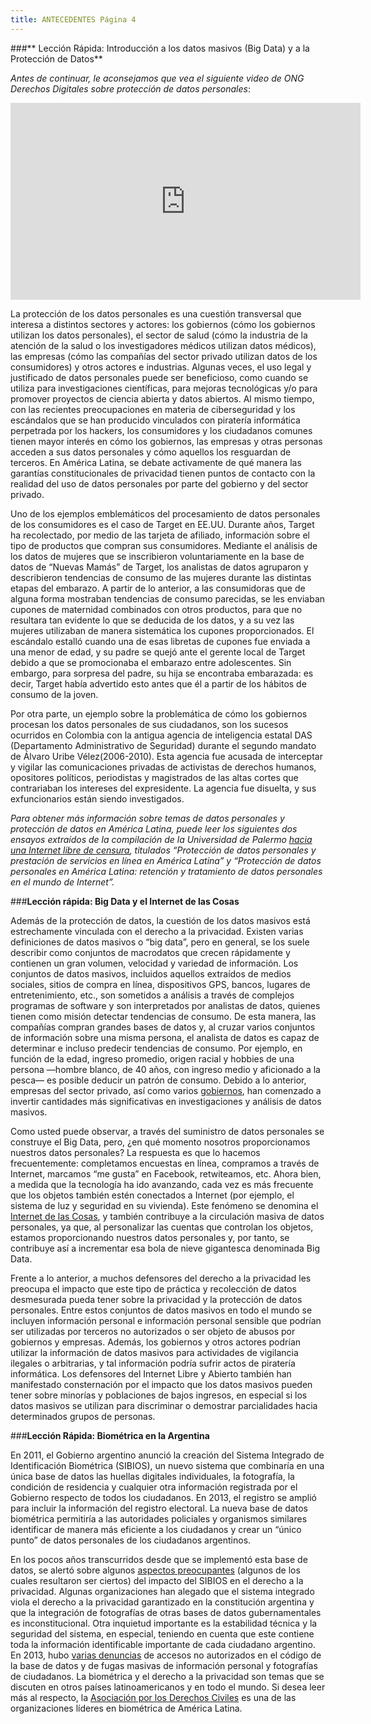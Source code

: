 ```yaml
---
title: ANTECEDENTES Página 4
---
```


###** Lección Rápida: Introducción a los datos masivos (Big Data) y a la Protección de Datos**

*Antes de continuar, le aconsejamos que vea el siguiente video de ONG Derechos Digitales sobre protección de datos personales*:

<div align="center"><iframe width="560" height="315" src="https://www.youtube.com/embed/ObulAMUaT74" frameborder="0" allowfullscreen></iframe></div>

La protección de los datos personales es una cuestión transversal que interesa a distintos sectores y actores: los gobiernos (cómo los gobiernos utilizan los datos personales), el sector de salud (cómo la industria de la atención de la salud o los investigadores médicos utilizan datos médicos), las empresas (cómo las compañías del sector privado utilizan datos de los consumidores) y otros actores e industrias. Algunas veces, el uso legal y justificado de datos personales puede ser beneficioso, como cuando se utiliza para investigaciones científicas, para mejoras tecnológicas y/o para promover proyectos de ciencia abierta y datos abiertos. Al mismo tiempo, con las recientes preocupaciones en materia de ciberseguridad y los escándalos que se han producido vinculados con piratería informática perpetrada por los hackers, los consumidores y los ciudadanos comunes tienen mayor interés en cómo los gobiernos, las empresas y otras personas acceden a sus datos personales y cómo aquellos los resguardan de terceros. En América Latina, se debate activamente de qué manera las garantías constitucionales de privacidad tienen puntos de contacto con la realidad del uso de datos personales por parte del gobierno y del sector privado. 

Uno de los ejemplos emblemáticos del procesamiento de datos personales de los consumidores es el caso de Target en EE.UU. Durante años, Target ha recolectado, por medio de las tarjeta de afiliado, información sobre el tipo de productos que compran sus consumidores. Mediante el análisis de los datos de mujeres que se inscribieron voluntariamente en la base de datos de “Nuevas Mamás” de Target, los analistas de datos agruparon y describieron tendencias de consumo de las mujeres durante las distintas etapas del embarazo. A partir de lo anterior, a las consumidoras que de alguna forma mostraban tendencias de consumo parecidas, se les enviaban cupones de maternidad combinados con otros productos, para que no resultara tan evidente lo que se deducida de los datos, y a su vez las mujeres utilizaban de manera sistemática los cupones proporcionados. El escándalo estalló cuando una de esas libretas de cupones fue enviada a una menor de edad, y su padre se quejó ante el gerente local de Target debido a que se promocionaba el embarazo entre adolescentes. Sin embargo, para sorpresa del padre, su hija se encontraba embarazada: es decir, Target había advertido esto antes que él a partir de los hábitos de consumo de la joven.

Por otra parte, un ejemplo sobre la problemática de cómo los gobiernos procesan los datos personales de sus ciudadanos, son los sucesos ocurridos en Colombia con la antigua agencia de inteligencia estatal DAS (Departamento Administrativo de Seguridad) durante el segundo mandato de Álvaro Uribe Vélez(2006-2010). Esta agencia fue acusada de interceptar y vigilar las comunicaciones privadas de activistas de derechos humanos, opositores políticos, periodistas y magistrados de las altas cortes que contrariaban los intereses del expresidente. La agencia fue disuelta, y sus exfuncionarios están siendo investigados.   

*Para obtener más información sobre temas de datos personales y protección de datos en América Latina, puede leer los siguientes dos ensayos extraídos de la compilación de la Universidad de Palermo <a href="http://www.palermo.edu/cele/pdf/internet_libre_de_censura_libro.pdf" target="_blank">hacia una Internet libre de censura</a>, titulados “Protección de datos personales y prestación de servicios en línea en América Latina” y “Protección de datos personales en América Latina: retención y tratamiento de datos personales en el mundo de Internet”.*

###**Lección rápida: Big Data y el Internet de las Cosas**

Además de la protección de datos, la cuestión de los datos masivos está estrechamente vinculada con el derecho a la privacidad. Existen varias definiciones de datos masivos o “big data”, pero en general, se los suele describir como conjuntos de macrodatos que crecen rápidamente y contienen un gran volumen, velocidad y variedad de información. Los conjuntos de datos masivos, incluidos aquellos extraídos de medios sociales, sitios de compra en línea, dispositivos GPS, bancos, lugares de entretenimiento, etc., son sometidos a análisis a través de complejos programas de software y son interpretados por  analistas de datos, quienes tienen como misión detectar tendencias de consumo. De esta manera, las compañías compran grandes bases de datos y, al cruzar varios conjuntos de información sobre una misma persona, el analista de datos es capaz de determinar e incluso predecir tendencias de consumo. Por ejemplo, en función de la edad, ingreso promedio, origen racial y hobbies de una persona —hombre blanco, de 40 años, con ingreso medio y aficionado a la pesca— es posible deducir un patrón de consumo. Debido a lo anterior, empresas del sector privado, así como varios <a href="http://www.whitehouse.gov/sites/default/files/docs/big_data_privacy_report_may_1_2014.pdf" target="_blank">gobiernos</a>, han comenzado a invertir cantidades más significativas en investigaciones y análisis de datos masivos. 

Como usted puede observar, a través del suministro de datos personales se construye el Big Data, pero, ¿en qué momento nosotros proporcionamos nuestros datos personales? La respuesta es que lo hacemos frecuentemente: completamos encuestas en línea, compramos a través de Internet, marcamos “me gusta” en Facebook, retwiteamos, etc. Ahora bien, a medida que la tecnología ha ido avanzando, cada vez es más frecuente que los objetos también estén conectados a Internet  (por ejemplo, el sistema de luz y seguridad en su vivienda). Este fenómeno se denomina el <a href="https://www.youtube.com/watch?v=542oTWpKPlE" target="_blank">Internet de las Cosas</a>, y también contribuye a la circulación masiva de datos personales, ya que, al personalizar las cuentas que controlan los objetos, estamos proporcionando nuestros datos personales y, por tanto, se contribuye así a incrementar esa bola de nieve gigantesca denominada Big Data.

Frente a lo anterior, a muchos defensores del derecho a la privacidad les preocupa el impacto que este tipo de práctica y  recolección de datos desmesurada pueda tener sobre la privacidad y la protección de datos personales. Entre estos conjuntos de datos masivos en todo el mundo se incluyen información personal e información personal sensible que podrían ser utilizadas por terceros no autorizados o ser objeto de abusos por gobiernos y empresas. Además, los gobiernos y otros actores podrían utilizar la información de datos masivos para actividades de vigilancia ilegales o arbitrarias, y tal información podría sufrir actos de piratería informática. Los defensores del Internet Libre y Abierto también han manifestado consternación por el impacto que los datos masivos pueden tener sobre minorías y poblaciones de bajos ingresos, en especial si los datos masivos se utilizan para discriminar o demostrar parcialidades hacia determinados grupos de personas.

###**Lección Rápida: Biométrica en la Argentina**		

En 2011, el Gobierno argentino anunció la creación del Sistema Integrado de Identificación Biométrica (SIBIOS), un nuevo sistema que combinaría en una única base de datos las huellas digitales individuales, la fotografía, la condición de residencia y cualquier otra información registrada por el Gobierno respecto de todos los ciudadanos. En 2013, el registro se amplió para incluir la información del registro electoral. La nueva base de datos biométrica permitiría a las autoridades policiales y organismos similares identificar de manera más eficiente a los ciudadanos y crear un “único punto” de datos personales de los ciudadanos argentinos. 

En los pocos años transcurridos desde que se implementó esta base de datos, se alertó sobre algunos <a href="https://www.ifex.org/argentina/2013/10/30/new_surveillance/" target="_blank">aspectos preocupantes</a> (algunos de los cuales resultaron ser ciertos) del impacto del SIBIOS en el derecho a la privacidad. Algunas organizaciones han alegado que el sistema integrado viola el derecho a la privacidad garantizado en la constitución argentina y que la integración de fotografías de otras bases de datos gubernamentales es inconstitucional. Otra inquietud importante es la estabilidad técnica y la seguridad del sistema, en especial, teniendo en cuenta que este contiene toda la información identificable importante de cada ciudadano argentino. En 2013, hubo <a href="https://www.ifex.org/argentina/2013/12/12/biometrics_leak/" target="_blank">varias denuncias</a> de accesos no autorizados en el código de la base de datos y de fugas masivas de información personal y fotografías de ciudadanos. La biométrica y el derecho a la privacidad son temas que se discuten en otros países latinoamericanos y en todo el mundo. Si desea leer más al respecto, la <a href="http://www.adc.org.ar/" target="_blank">Asociación por los Derechos Civiles</a> es una de las organizaciones líderes en biométrica de América Latina.

